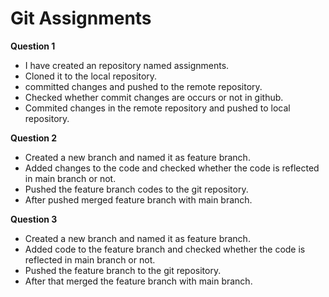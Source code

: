 # **Git Assignments**
  **Question 1**
  - I have created an repository named assignments.
  - Cloned it to the local repository.
  - committed changes and pushed  to the remote repository.
  - Checked whether commit changes are occurs or not in github.
  - Commited changes in the remote repository and pushed to  local repository.
  
  **Question 2**

  - Created a new branch and named it as feature branch.
  - Added changes to the code and checked whether the code is reflected in main branch or not.
  - Pushed the feature branch codes to the git repository.
  - After pushed  merged  feature branch with main branch.
  
  **Question 3**

  - Created a new branch and named it as feature branch.
  - Added code to the feature branch and checked whether the code is reflected in main branch or not.
  - Pushed the feature branch to the git repository.
  - After that merged the feature branch with main branch.
   
  
 
